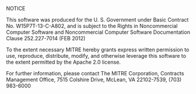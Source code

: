 NOTICE

This software was produced for the U. S. Government under Basic Contract No. W15P7T-13-C-A802, and is subject to the Rights in Noncommercial Computer Software and Noncommercial Computer Software Documentation Clause 252.227-7014 (FEB 2012)

To the extent necessary MITRE hereby grants express written permission to use, reproduce, distribute, modify, and otherwise leverage this software to the extent permitted by the Apache 2.0 license.

For further information, please contact The MITRE Corporation, Contracts Management Office, 7515 Colshire Drive, McLean, VA 22102-7539, (703) 983-6000

